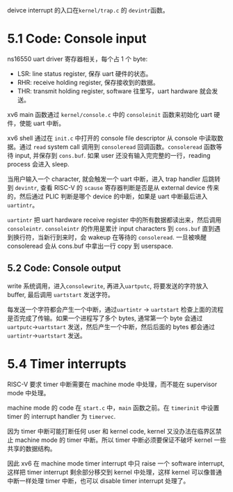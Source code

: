 deivce interrupt 的入口在`kernel/trap.c` 的 `devintr`函数。

# 5.1 Code: Console input

ns16550 uart driver 寄存器相关，每个占 1 个 byte:

- LSR: line status register, 保存 uart 硬件的状态。
- RHR: receive holding register, 保存接收到的数据。
- THR: transmit holding register, software 往里写，uart hardware 就会发送。

xv6 main 函数通过 `kernel/console.c` 中的 `consoleinit` 函数来初始化 uart 硬件，使能 uart 中断。

xv6 shell 通过在 `init.c` 中打开的 console file descriptor 从 console 中读取数据。通过 `read` system call 调用到 `consoleread` 回调函数。`consoleread` 函数等待 input, 并保存到 `cons.buf`. 如果 user 还没有输入完完整的一行，reading process 会进入 sleep.

当用户输入一个 character, 就会触发一个 uart 中断，进入 trap handler 后跳转到 `devintr`, 查看 RISC-V 的 `scause` 寄存器判断是否是从 external device 传来的，然后通过 PLIC 判断是哪个 device 的中断，如果是 uart 中断最后进入 `uartintr`。

`uartintr` 把 uart hardware receive register 中的所有数据都读出来，然后调用 `consoleintr`. `consoleintr` 的作用是累计 input characters 到 `cons.buf` 直到遇到换行符，当新行到来时，会 wakeup 在等待的 `consoleread`. 一旦被唤醒 consoleread 会从 cons.buf 中拿出一行 copy 到 userspace.

## 5.2 Code: Console output

write 系统调用，进入`consolewrite`, 再进入`uartputc`, 将要发送的字符放入 buffer, 最后调用 `uartstart` 发送字符。

每发送一个字符都会产生一个中断，通过`uartintr` -> `uartstart` 检查上面的流程是否完成了传输。如果一个进程写了多个 bytes, 通常第一个 byte 会通过`uartputc`->`uartstart` 发送，然后产生一个中断，然后后面的 bytes 都会通过`uartintr`->`uartstart` 发送。

# 5.4 Timer interrupts

RISC-V 要求 timer 中断需要在 machine mode 中处理，而不能在 supervisor mode 中处理。

machine mode 的 code 在 `start.c` 中，`main` 函数之前。在 `timerinit` 中设置 timer 的 interrupt handler 为 `timervec`.

因为 timer 中断可能打断任何 user 和 kernel code, kernel 又没办法在临界区禁止 machine mode 的 timer 中断。所以 timer 中断必须要保证不破坏 kernel 一些共享的数据结构。

因此 xv6 在 machine mode timer interrupt 中只 raise 一个 software interrupt, 这样把 timer interrupt 剩余部分移交到 kernel 中处理，这样 kernel 可以像普通中断一样处理 timer 中断，也可以 disable timer interrupt 处理了。
